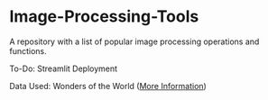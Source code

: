 # Image-Processing-Tools
A repository with a list of popular image processing operations and functions.

To-Do: Streamlit Deployment

Data Used: Wonders of the World ([More Information](https://github.com/aadi1011/Image-Processing-Tools/blob/main/assets/README.md))
